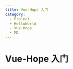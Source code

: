 ```yaml
---
title: Vue-Hope 入门
category:
  - Project
  - HelloWorld
  - Vue-Hope
  - MD
---
```


# Vue-Hope 入门


